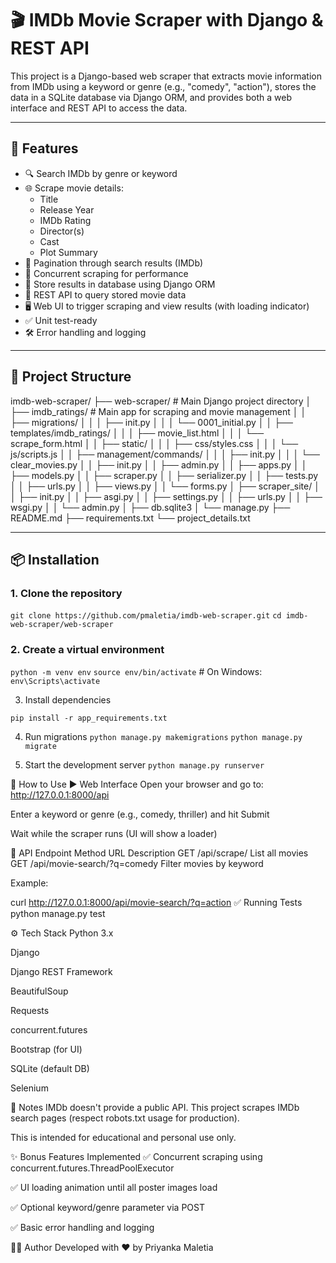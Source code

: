 # 🎬 IMDb Movie Scraper with Django & REST API

This project is a Django-based web scraper that extracts movie information from IMDb using a keyword or genre (e.g., "comedy", "action"), stores the data in a SQLite database via Django ORM, and provides both a web interface and REST API to access the data.

---

## 🚀 Features

- 🔍 Search IMDb by genre or keyword
- 🌐 Scrape movie details:
  - Title
  - Release Year
  - IMDb Rating
  - Director(s)
  - Cast
  - Plot Summary
- 📄 Pagination through search results (IMDb)
- 🧠 Concurrent scraping for performance
- 💾 Store results in database using Django ORM
- 🧩 REST API to query stored movie data
- 🖥️ Web UI to trigger scraping and view results (with loading indicator)
- ✅ Unit test-ready
- 🛠️ Error handling and logging

---

## 📂 Project Structure

imdb-web-scraper/
├── web-scraper/ # Main Django project directory
│ ├── imdb_ratings/ # Main app for scraping and movie management
│ │ ├── migrations/
│ │ │ ├── init.py
│ │ │ └── 0001_initial.py
│ │ ├── templates/imdb_ratings/
│ │ │ ├── movie_list.html
│ │ │ └── scrape_form.html
│ │ ├── static/
│ │ │ ├── css/styles.css
│ │ │ └── js/scripts.js
│ │ ├── management/commands/
│ │ │ ├── init.py
│ │ │ └── clear_movies.py
│ │ ├── init.py
│ │ ├── admin.py
│ │ ├── apps.py
│ │ ├── models.py
│ │ ├── scraper.py
│ │ ├── serializer.py
│ │ ├── tests.py
│ │ ├── urls.py
│ │ ├── views.py
│ │ └── forms.py
│ ├── scraper_site/
│ │ ├── init.py
│ │ ├── asgi.py
│ │ ├── settings.py
│ │ ├── urls.py
│ │ ├── wsgi.py
│ │ └── admin.py
│ ├── db.sqlite3
│ └── manage.py
├── README.md
├── requirements.txt
└── project_details.txt

---

## 📦 Installation

### 1. Clone the repository

`git clone https://github.com/pmaletia/imdb-web-scraper.git`
`cd imdb-web-scraper/web-scraper`

### 2. Create a virtual environment
`python -m venv env`
`source env/bin/activate`   # On Windows: `env\Scripts\activate`

3. Install dependencies

`pip install -r app_requirements.txt`

4. Run migrations
`python manage.py makemigrations`
`python manage.py migrate`

5. Start the development server
`python manage.py runserver`


🧪 How to Use
▶️ Web Interface
Open your browser and go to: http://127.0.0.1:8000/api

Enter a keyword or genre (e.g., comedy, thriller) and hit Submit

Wait while the scraper runs (UI will show a loader)

🔌 API Endpoint
Method	URL	Description
GET	/api/scrape/	List all movies
GET	/api/movie-search/?q=comedy	Filter movies by keyword

Example:

curl http://127.0.0.1:8000/api/movie-search/?q=action
✅ Running Tests
python manage.py test


⚙️ Tech Stack
Python 3.x

Django

Django REST Framework

BeautifulSoup

Requests

concurrent.futures

Bootstrap (for UI)

SQLite (default DB)

Selenium

📌 Notes
IMDb doesn't provide a public API. This project scrapes IMDb search pages (respect robots.txt usage for production).

This is intended for educational and personal use only.

✨ Bonus Features Implemented
✅ Concurrent scraping using concurrent.futures.ThreadPoolExecutor

✅ UI loading animation until all poster images load

✅ Optional keyword/genre parameter via POST

✅ Basic error handling and logging

👩‍💻 Author
Developed with ❤️ by Priyanka Maletia

